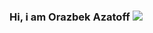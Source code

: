 ### Hi, i am Orazbek Azatoff <img src="https://media3.giphy.com/media/v1.Y2lkPTc5MGI3NjExZjM2OTMwMmNjMWRlZGNmNjk0ODM4OGU4ZjliYWE4NTY1MjAwODQ1ZCZjdD1n/Ztfno2Qtm2dVxS81f5/giphy.gif" width:50px/> 

